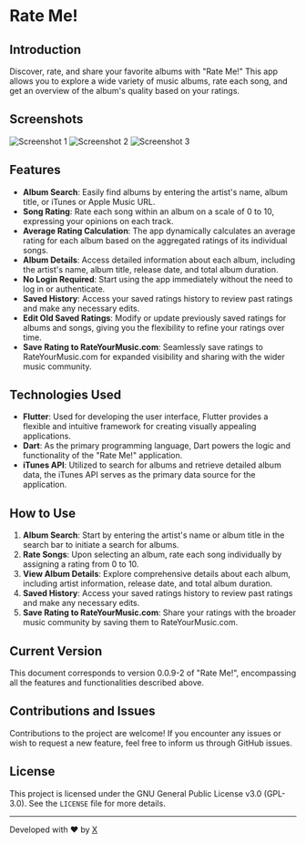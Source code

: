 # Rate Me!

## Introduction
Discover, rate, and share your favorite albums with "Rate Me!" This app allows you to explore a wide variety of music albums, rate each song, and get an overview of the album's quality based on your ratings.

## Screenshots
![Screenshot 1](![240604_12h56m19s_screenshot](https://github.com/ALi3naTEd0/RateMe/assets/36580575/f855bffc-aa86-427b-af45-5febbaa5858e)
)
![Screenshot 2](![240604_12h57m18s_screenshot](https://github.com/ALi3naTEd0/RateMe/assets/36580575/37583487-41f2-4adf-b375-6f1b1ee686a4)
)
![Screenshot 3](![240604_12h58m03s_screenshot](https://github.com/ALi3naTEd0/RateMe/assets/36580575/7661e2b8-c827-4aa7-b7c4-2f07649bf11b)
)

## Features
- **Album Search**: Easily find albums by entering the artist's name, album title, or iTunes or Apple Music URL.
- **Song Rating**: Rate each song within an album on a scale of 0 to 10, expressing your opinions on each track.
- **Average Rating Calculation**: The app dynamically calculates an average rating for each album based on the aggregated ratings of its individual songs.
- **Album Details**: Access detailed information about each album, including the artist's name, album title, release date, and total album duration.
- **No Login Required**: Start using the app immediately without the need to log in or authenticate.
- **Saved History**: Access your saved ratings history to review past ratings and make any necessary edits.
- **Edit Old Saved Ratings**: Modify or update previously saved ratings for albums and songs, giving you the flexibility to refine your ratings over time.
- **Save Rating to RateYourMusic.com**: Seamlessly save ratings to RateYourMusic.com for expanded visibility and sharing with the wider music community.

## Technologies Used
- **Flutter**: Used for developing the user interface, Flutter provides a flexible and intuitive framework for creating visually appealing applications.
- **Dart**: As the primary programming language, Dart powers the logic and functionality of the "Rate Me!" application.
- **iTunes API**: Utilized to search for albums and retrieve detailed album data, the iTunes API serves as the primary data source for the application.

## How to Use
1. **Album Search**: Start by entering the artist's name or album title in the search bar to initiate a search for albums.
2. **Rate Songs**: Upon selecting an album, rate each song individually by assigning a rating from 0 to 10.
3. **View Album Details**: Explore comprehensive details about each album, including artist information, release date, and total album duration.
4. **Saved History**: Access your saved ratings history to review past ratings and make any necessary edits.
5. **Save Rating to RateYourMusic.com**: Share your ratings with the broader music community by saving them to RateYourMusic.com.

## Current Version
This document corresponds to version 0.0.9-2 of "Rate Me!", encompassing all the features and functionalities described above.

## Contributions and Issues
Contributions to the project are welcome! If you encounter any issues or wish to request a new feature, feel free to inform us through GitHub issues.

## License
This project is licensed under the GNU General Public License v3.0 (GPL-3.0). See the `LICENSE` file for more details.

---
Developed with ♥ by [X](https://github.com/ALi3naTEd0)
